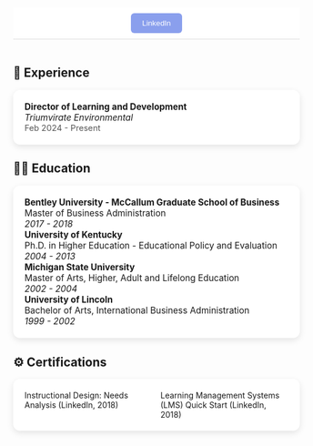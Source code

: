 <div style="position: sticky; top: 0; background-color: white; padding: 10px; z-index: 1000; border-bottom: 1px solid #ddd;">
  <div style="display: flex; gap: 10px; justify-content: center; flex-wrap: wrap;">
    <a href="https://www.linkedin.com/in/paulinech/" target="_blank" rel="noopener">
      <button style="padding: 10px 20px; border-radius: 6px; border: none; background-color: #8A9FED; color: white;">
        LinkedIn
      </button>
    </a>

  </div>
</div>
<br>

<div style="max-width: 800px; margin: 20px auto;">

  <h2 style="font-size: 1.5em;">💼 <strong>Experience</strong></h2>

  <div style="margin-bottom: 20px; padding: 20px; border-radius: 12px; box-shadow: 0 4px 12px rgba(0,0,0,0.1); background-color: #ffffff;">
    <div style="display: flex; justify-content: space-between; align-items: center;">
        <p style="margin: 0; font-size: 1.1em;">
            <strong>Director of Learning and Development</strong><br>
            <em>Triumvirate Environmental</em><br>
            <span style="font-size: 0.95em; color: #555;">Feb 2024 - Present</span>
        </p>
    </div>
  </div>
  
</div>

<h2 style="font-size: 1.5em;">🧑‍🎓 <strong>Education</strong></h2>
<div style="max-width: 600px; margin: 10px auto 30px auto; padding: 20px; border-radius: 12px; box-shadow: 0 4px 12px rgba(0,0,0,0.1); background-color: #ffffff;">
  <p style="margin: 0; font-size: 1.1em;">
    <strong>Bentley University - McCallum Graduate School of Business</strong><br>
    Master of Business Administration<br>
    <em>2017 - 2018</em>
  </p>

  <p style="margin: 0; font-size: 1.1em;">
    <strong>University of Kentucky</strong><br>
    Ph.D. in Higher Education - Educational Policy and Evaluation<br>
    <em>2004 - 2013</em>
  </p>

  <p style="margin: 0; font-size: 1.1em;">
    <strong>Michigan State University</strong><br>
    Master of Arts, Higher, Adult and Lifelong Education<br>
    <em>2002 - 2004</em>
  </p>

  <p style="margin: 0; font-size: 1.1em;">
    <strong>University of Lincoln</strong><br>
    Bachelor of Arts, International Business Administration<br>
    <em>1999 - 2002</em>
  </p>
</div>

<h2 style="font-size: 1.5em;">⚙️ <strong>Certifications</strong></h2>
<div style="max-width: 600px; margin: 10px auto 30px auto; padding: 20px; border-radius: 12px; box-shadow: 0 4px 12px rgba(0,0,0,0.1); background-color: #ffffff;">
  <ul style="columns: 2; -webkit-columns: 2; -moz-columns: 2; list-style-type: none; padding-left: 0; margin: 0;">
    <li>Instructional Design: Needs Analysis (LinkedIn, 2018)</li>
    <li>Learning Management Systems (LMS) Quick Start (LinkedIn, 2018)</li>
  </ul>
</div>
</div>
